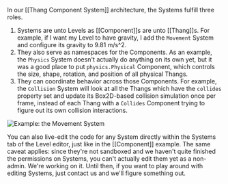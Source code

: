 In our [[Thang Component System]] architecture, the Systems fulfill three roles.

1. Systems are unto Levels as [[Component]]s are unto [[Thang]]s. For example, if I want my Level to have gravity, I add the `Movement` System and configure its gravity to 9.81 m/s^2.
2. They also serve as namespaces for the Components. As an example, the `Physics` System doesn't actually do anything on its own yet, but it was a good place to put `physics.Physical` Component, which controls the size, shape, rotation, and position of all physical Thangs.
3. They can coordinate behavior across those Components. For example, the `Collision` System will look at all the Thangs which have the `collides` property set and update its Box2D-based collision simulation once per frame, instead of each Thang with a `Collides` Component trying to figure out its own collision interactions.

![Example: the Movement System](https://dl.dropboxusercontent.com/u/138899/GitHub%20Wikis/movement_system.png)

You can also live-edit the code for any System directly within the Systems tab of the Level editor, just like in the [[Component]] example. The same caveat applies: since they're not sandboxed and we haven't quite finished the permissions on Systems, you can't actually edit them yet as a non-admin. We're working on it. Until then, if you want to play around with editing Systems, just contact us and we'll figure something out.